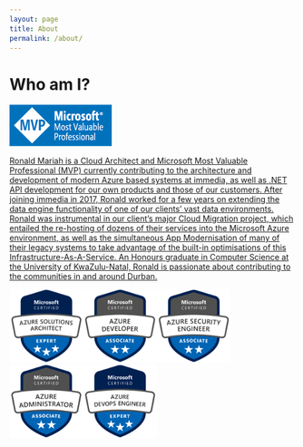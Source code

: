 ```yaml
---
layout: page
title: About
permalink: /about/
---
```

# Who am I?
<a href="https://mvp.microsoft.com/en-us/PublicProfile/5003666"><img src="https://github.com/RonaldMariah/ronaldmariah.github.io/raw/master/assets/logos/MVP_Logo_Horizontal_Preferred_Cyan300_CMYK_72ppi.png" class="center"/>


Ronald Mariah is a Cloud Architect and Microsoft Most Valuable Professional (MVP) currently contributing to the architecture and development of modern Azure based systems at immedia, as well as .NET API development for our own products and those of our customers.
After joining immedia in 2017, Ronald worked for a few years on extending the data engine functionality of one of our clients’ vast data environments. Ronald was instrumental in our client’s major Cloud Migration project, which entailed the re-hosting of dozens of their services into the Microsoft Azure environment, as well as the simultaneous App Modernisation of many of their legacy systems to take advantage of the built-in optimisations of this Infrastructure-As-A-Service.
An Honours graduate in Computer Science at the University of KwaZulu-Natal, Ronald is passionate about contributing to the communities in and around Durban.

<div id="badges">
<a href="https://www.youracclaim.com/badges/f6e0549c-f9a7-45ce-a964-e8dfb8a31d80"><img src="https://github.com/RonaldMariah/ronaldmariah.github.io/raw/master/assets/badges/azure-solutions-architect-expert-600x600.png" width="130"/></a><a href="https://www.youracclaim.com/badges/3cca7eb3-5336-4215-85e5-c34d4e385786"><img src="https://github.com/RonaldMariah/ronaldmariah.github.io/raw/master/assets/badges/AzureDeveloper-2019.png" width="130"/></a><a href="https://www.youracclaim.com/badges/846bd022-6eb8-4d56-bc40-eeeeddb19e44"><img src="https://github.com/RonaldMariah/ronaldmariah.github.io/raw/master/assets/badges/azure-security-engineer-associate600x600.png" width="130"/></a>
<a href="https://www.youracclaim.com/badges/3e1734ed-d3a5-449c-8990-33ac5589547a"><img src="https://github.com/RonaldMariah/ronaldmariah.github.io/raw/master/assets/badges/azure-administrator-associate.png" width="130"/></a><a href="https://www.youracclaim.com/badges/9d4acce5-d13a-441b-85e4-74ed36404f99"><img src="https://github.com/RonaldMariah/ronaldmariah.github.io/raw/master/assets/badges/azure-devops-engineer-expert.png" width="130"/></a><div>
